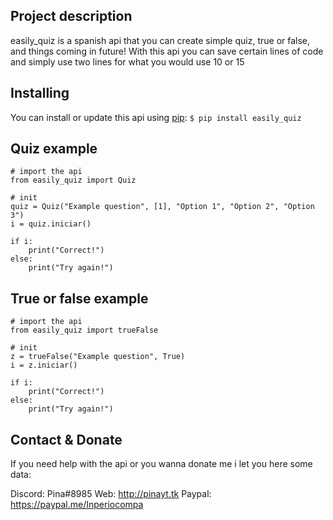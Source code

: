 ## Project description
easily_quiz is a spanish api that you can create simple quiz, true or false, and things coming in future! With this api you can save certain lines of code and simply use two lines for what you would use 10 or 15

## Installing
You can install or update this api using [pip](https://pip.pypa.io/en/stable/getting-started/):
```$ pip install easily_quiz```

## Quiz example
```
# import the api
from easily_quiz import Quiz

# init 
quiz = Quiz("Example question", [1], "Option 1", "Option 2", "Option 3")
i = quiz.iniciar()

if i:
    print("Correct!")
else:
    print("Try again!")
```

## True or false example
```
# import the api
from easily_quiz import trueFalse

# init
z = trueFalse("Example question", True)
i = z.iniciar()

if i:
    print("Correct!")
else:
    print("Try again!")
```

## Contact & Donate
If you need help with the api or you wanna donate me i let you here some data:

Discord: Pina#8985
Web: http://pinayt.tk
Paypal: https://paypal.me/Inperiocompa
